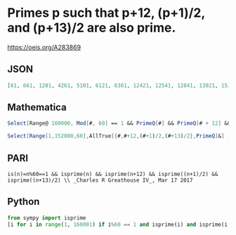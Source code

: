 # Primes p such that p\+12, \(p\+1\)/2, and \(p\+13\)/2 are also prime\.
https://oeis.org/A283869
## JSON
```JSON
[61, 661, 1201, 4261, 5101, 6121, 6361, 12421, 12541, 12841, 13921, 15361, 17041, 18301, 19801, 21661, 26821, 31321, 36901, 47521, 54121, 55921, 56101, 71341, 80701, 83221, 87421, 91381, 101161, 107761, 109441, 126481, 128461, 129841, 131101, 135601, 146941, 151141, 151561]
```
## Mathematica
```Mathematica
Select[Range@ 160000, Mod[#, 60] == 1 && PrimeQ[#] && PrimeQ[# + 12] && PrimeQ[(# + 1)/2] && PrimeQ[(# + 13)/2] &] (* _Indranil Ghosh_, Mar 17 2017 *)
```
```Mathematica
Select[Range[1,152000,60],AllTrue[{#,#+12,(#+1)/2,(#+13)/2},PrimeQ]&] (* _Harvey P. Dale_, Oct 14 2021 *)
```
## PARI
```PARI
is(n)=n%60==1 && isprime(n) && isprime(n+12) && isprime((n+1)/2) && isprime((n+13)/2) \\ _Charles R Greathouse IV_, Mar 17 2017
```
## Python
```Python
from sympy import isprime
[i for i in range(1, 160001) if i%60 == 1 and isprime(i) and isprime(i + 12) and isprime((i + 1)/2) and isprime((i + 13)/2)] # _Indranil Ghosh_, Mar 17 2017
```
